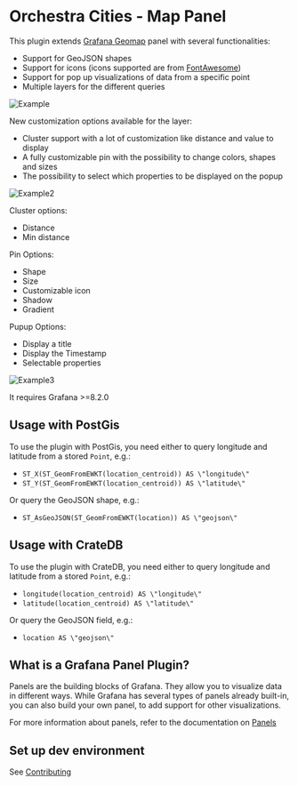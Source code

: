 # Orchestra Cities - Map Panel
This plugin extends [Grafana Geomap](https://grafana.com/docs/grafana/latest/visualizations/geomap/)
panel with several functionalities:

* Support for GeoJSON shapes
* Support for icons (icons supported are from [FontAwesome](https://fontawesome.com/))
* Support for pop up visualizations of data from a specific point
* Multiple layers for the different queries

![Example](https://github.com/orchestracities/grafana-map-plugin/raw/master/example.png)


New customization options available for the layer:

* Cluster support with a lot of customization like distance and value to display
* A fully customizable pin with the possibility to change colors, shapes and sizes
* The possibility to select which properties to be displayed on the popup

![Example2](https://github.com/orchestracities/grafana-map-plugin/raw/master/example2.png)

Cluster options:

* Distance
* Min distance

Pin Options:

* Shape
* Size
* Customizable icon
* Shadow
* Gradient

Pupup Options:

* Display a title
* Display the Timestamp
* Selectable properties

![Example3](https://github.com/orchestracities/grafana-map-plugin/raw/master/example3.png)

It requires Grafana >=8.2.0

## Usage with PostGis

To use the plugin with PostGis, you need either to query longitude and latitude from a stored `Point`, e.g.:
* `ST_X(ST_GeomFromEWKT(location_centroid)) AS \"longitude\"`
* `ST_Y(ST_GeomFromEWKT(location_centroid)) AS \"latitude\"`

Or query the GeoJSON shape, e.g.:
* `ST_AsGeoJSON(ST_GeomFromEWKT(location)) AS \"geojson\"`

## Usage with CrateDB

To use the plugin with CrateDB, you need either to query longitude and latitude from a stored `Point`, e.g.:
* `longitude(location_centroid) AS \"longitude\"`
* `latitude(location_centroid) AS \"latitude\"`

Or query the GeoJSON field, e.g.:
* `location AS \"geojson\"`

## What is a Grafana Panel Plugin?

Panels are the building blocks of Grafana. They allow you to visualize data in different ways. While Grafana has several types of panels already built-in, you can also build your own panel, to add support for other visualizations.

For more information about panels, refer to the documentation on [Panels](https://grafana.com/docs/grafana/latest/features/panels/panels/)

## Set up dev environment

See [Contributing](https://github.com/orchestracities/grafana-map-plugin/blob/master/CONTRIBUTING.md)
